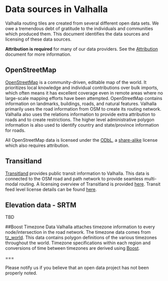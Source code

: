 # Data sources in Valhalla
Valhalla routing tiles are created from several different open data sets. We owe a tremendous debt of gratitude to the individuals and communities which produced them. This document identifies the data sources and licensing of these data sources.

**Attribution is required** for many of our data providers. See the [Attribution](./attribution.md) document for more information.

## OpenStreetMap
[OpenStreetMap](https://www.openstreetmap.org/) is a community-driven, editable map of the world. It prioritizes local knowledge and individual contributions over bulk imports, which often means it has excellent coverage even in remote areas where no large-scale mapping efforts have been attempted. OpenStreetMap contains information on landmarks, buildings, roads, and natural features. Valhalla primarily uses the road information from OSM to create its routing network. Valhalla also uses the relations information to provide extra attribution to roads and to create restrictions. The higher level administrative polygon information is also used to identify country and state/province information for roads.

All OpenStreetMap data is licensed under the [ODbL](http://opendatacommons.org/licenses/odbl/), a [share-alike](https://en.wikipedia.org/wiki/Share-alike) license which also requires attribution.

## Transitland
[Transitland](https://transit.land/) provides public transit information to Valhalla. This data is connected to the OSM road and path network to provide seamless multi-modal routing. A licensing overview of Transitland is provided [here](https://transit.land/an-open-project/). Transit feed level license details can be found [here](https://transit.land/feed-registry/).


## Elevation data - SRTM
TBD

##Boost Timezone Data
Valhalla attaches timezone information to every node/intersection in the road network. The timezone data comes from [tz_world](http://efele.net/maps/tz/world/). This data contains polygon definitions of the various timezones throughout the world. Timezone specifications within each region and conversions of time between timezones are derived using [Boost](http://www.boost.org/users/license.html).


===

Please notify us if you believe that an open data project has not been properly noted.